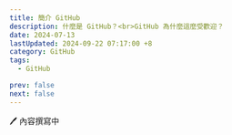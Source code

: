 ```yaml
---
title: 簡介 GitHub
description: 什麼是 GitHub？<br>GitHub 為什麼這麼受歡迎？
date: 2024-07-13
lastUpdated: 2024-09-22 07:17:00 +8
category: GitHub
tags:
  - GitHub

prev: false
next: false
---
```


🖊️ 內容撰寫中
